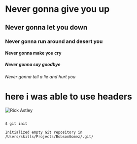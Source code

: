 # Never gonna give you up
## Never gonna let you down
### Never gonna run around and desert you
#### Never gonna make you cry
##### Never gonna say goodbye
###### Never gonna tell a lie and hurt you

# here i was able to use headers
![Rick Astley](https://encrypted-tbn0.gstatic.com/images?q=tbn:ANd9GcR-fwj2tYDU1KJKesB_JgTjmmuWkK0lOOHhK_oDOwQ2ETV812J55jUi4uMU&s=10)

```

$ git init

Initialized empty Git repository in /Users/skills/Projects/BobsonGomez/.git/

```





